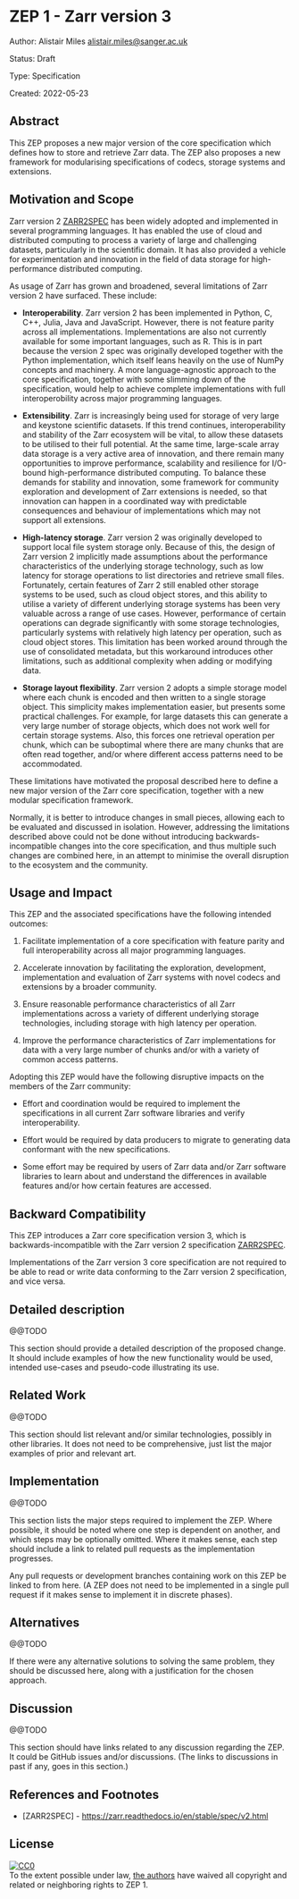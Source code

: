 # ZEP 1 - Zarr version 3

Author: Alistair Miles <alistair.miles@sanger.ac.uk>

Status: Draft

Type: Specification

Created: 2022-05-23


## Abstract

This ZEP proposes a new major version of the core specification which
defines how to store and retrieve Zarr data. The ZEP also proposes a
new framework for modularising specifications of codecs, storage
systems and extensions.


## Motivation and Scope

Zarr version 2 [ZARR2SPEC](#ref-ZARR2SPEC) has been widely adopted and
implemented in several programming languages. It has enabled the use
of cloud and distributed computing to process a variety of large and
challenging datasets, particularly in the scientific domain. It has
also provided a vehicle for experimentation and innovation in the
field of data storage for high-performance distributed computing.

As usage of Zarr has grown and broadened, several limitations of Zarr
version 2 have surfaced. These include:

* **Interoperability**. Zarr version 2 has been implemented in Python,
  C, C++, Julia, Java and JavaScript. However, there is not feature
  parity across all implementations. Implementations are also not
  currently available for some important languages, such as R. This is
  in part because the version 2 spec was originally developed together
  with the Python implementation, which itself leans heavily on the
  use of NumPy concepts and machinery. A more language-agnostic
  approach to the core specification, together with some slimming down
  of the specification, would help to achieve complete implementations
  with full interoperobility across major programming languages.

* **Extensibility**. Zarr is increasingly being used for storage of
  very large and keystone scientific datasets. If this trend
  continues, interoperability and stability of the Zarr ecosystem will
  be vital, to allow these datasets to be utilised to their full
  potential. At the same time, large-scale array data storage is a
  very active area of innovation, and there remain many opportunities
  to improve performance, scalability and resilience for I/O-bound
  high-performance distributed computing. To balance these demands for
  stability and innovation, some framework for community exploration
  and development of Zarr extensions is needed, so that innovation can
  happen in a coordinated way with predictable consequences and
  behaviour of implementations which may not support all extensions.

* **High-latency storage**. Zarr version 2 was originally developed to
  support local file system storage only. Because of this, the design
  of Zarr version 2 implicitly made assumptions about the performance
  characteristics of the underlying storage technology, such as low
  latency for storage operations to list directories and retrieve
  small files. Fortunately, certain features of Zarr 2 still enabled
  other storage systems to be used, such as cloud object stores, and
  this ability to utilise a variety of different underlying storage
  systems has been very valuable across a range of use cases. However,
  performance of certain operations can degrade significantly with
  some storage technologies, particularly systems with relatively high
  latency per operation, such as cloud object stores. This limitation
  has been worked around through the use of consolidated metadata, but
  this workaround introduces other limitations, such as additional
  complexity when adding or modifying data.

* **Storage layout flexibility**. Zarr version 2 adopts a simple
  storage model where each chunk is encoded and then written to a
  single storage object. This simplicity makes implementation easier,
  but presents some practical challenges. For example, for large
  datasets this can generate a very large number of storage objects,
  which does not work well for certain storage systems. Also, this
  forces one retrieval operation per chunk, which can be suboptimal
  where there are many chunks that are often read together, and/or
  where different access patterns need to be accommodated.

These limitations have motivated the proposal described here to define
a new major version of the Zarr core specification, together with a
new modular specification framework.

Normally, it is better to introduce changes in small pieces, allowing
each to be evaluated and discussed in isolation. However, addressing
the limitations described above could not be done without introducing
backwards-incompatible changes into the core specification, and thus
multiple such changes are combined here, in an attempt to minimise the
overall disruption to the ecosystem and the community.


## Usage and Impact

This ZEP and the associated specifications have the following intended
outcomes:

1. Facilitate implementation of a core specification with feature
   parity and full interoperability across all major programming
   languages.

2. Accelerate innovation by facilitating the exploration, development,
   implementation and evaluation of Zarr systems with novel codecs and
   extensions by a broader community.

3. Ensure reasonable performance characteristics of all Zarr
   implementations across a variety of different underlying storage
   technologies, including storage with high latency per operation.

4. Improve the performance characteristics of Zarr implementations for
   data with a very large number of chunks and/or with a variety of
   common access patterns.

Adopting this ZEP would have the following disruptive impacts on the
members of the Zarr community:

* Effort and coordination would be required to implement the
  specifications in all current Zarr software libraries and verify
  interoperability.

* Effort would be required by data producers to migrate to generating
  data conformant with the new specifications.

* Some effort may be required by users of Zarr data and/or Zarr
  software libraries to learn about and understand the differences in
  available features and/or how certain features are accessed.


## Backward Compatibility

This ZEP introduces a Zarr core specification version 3, which is
backwards-incompatible with the Zarr version 2 specification
[ZARR2SPEC](#ref-ZARR2SPEC).

Implementations of the Zarr version 3 core specification are not
required to be able to read or write data conforming to the Zarr
version 2 specification, and vice versa.


## Detailed description

@@TODO

This section should provide a detailed description of the proposed
change. It should include examples of how the new functionality would
be used, intended use-cases and pseudo-code illustrating its use.


## Related Work

@@TODO

This section should list relevant and/or similar technologies,
possibly in other libraries. It does not need to be comprehensive,
just list the major examples of prior and relevant art.


## Implementation

@@TODO

This section lists the major steps required to implement the
ZEP. Where possible, it should be noted where one step is dependent on
another, and which steps may be optionally omitted. Where it makes
sense, each step should include a link to related pull requests as the
implementation progresses.

Any pull requests or development branches containing work on this ZEP
be linked to from here. (A ZEP does not need to be implemented in a
single pull request if it makes sense to implement it in discrete
phases).


## Alternatives

@@TODO

If there were any alternative solutions to solving the same problem,
they should be discussed here, along with a justification for the
chosen approach.


## Discussion

@@TODO

This section should have links related to any discussion regarding the
ZEP. It could be GitHub issues and/or discussions. (The links to
discussions in past if any, goes in this section.)


## References and Footnotes

* <a name="ref-ZARR2SPEC"></a> [ZARR2SPEC] -
  https://zarr.readthedocs.io/en/stable/spec/v2.html


## License

<p xmlns:dct="http://purl.org/dc/terms/">
  <a rel="license"
     href="http://creativecommons.org/publicdomain/zero/1.0/">
    <img src="https://licensebuttons.net/p/zero/1.0/80x15.png" style="border-style: none;" alt="CC0" />
  </a>
  <br />
  To the extent possible under law,
  <a rel="dct:publisher"
     href="https://github.com/zarr-developers/zeps">
    <span property="dct:title">the authors</span></a>
  have waived all copyright and related or neighboring rights to
  <span property="dct:title">ZEP 1</span>.
</p>
